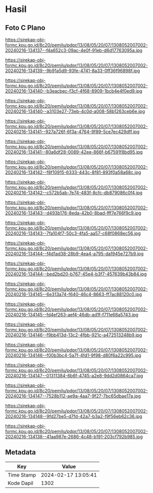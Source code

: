 # Hasil

## Foto C Plano

https://sirekap-obj-formc.kpu.go.id/8c20/pemilu/pdpr/13/08/05/20/07/1308052007002-20240216-134137--f4a652c3-09ac-4e0f-91eb-d6d17763095a.jpg

https://sirekap-obj-formc.kpu.go.id/8c20/pemilu/pdpr/13/08/05/20/07/1308052007002-20240216-134139--9b91a5d9-93fe-4741-8a33-0ff36f96898f.jpg

https://sirekap-obj-formc.kpu.go.id/8c20/pemilu/pdpr/13/08/05/20/07/1308052007002-20240216-134140--b3eacbec-f3cf-4f68-8909-1bcb4e4f0ed9.jpg

https://sirekap-obj-formc.kpu.go.id/8c20/pemilu/pdpr/13/08/05/20/07/1308052007002-20240216-134140--a3103e27-73eb-4c0d-a008-58b1263ceb6e.jpg

https://sirekap-obj-formc.kpu.go.id/8c20/pemilu/pdpr/13/08/05/20/07/1308052007002-20240216-134141--927a726f-6f3a-4764-9f89-5ce7ec429dff.jpg

https://sirekap-obj-formc.kpu.go.id/8c20/pemilu/pdpr/13/08/05/20/07/1308052007002-20240216-134141--80a6df28-0089-42ee-866f-b67591f8bd95.jpg

https://sirekap-obj-formc.kpu.go.id/8c20/pemilu/pdpr/13/08/05/20/07/1308052007002-20240216-134142--f8f10915-6333-443c-8f81-893f0a58a68c.jpg

https://sirekap-obj-formc.kpu.go.id/8c20/pemilu/pdpr/13/08/05/20/07/1308052007002-20240216-134142--c572b5ab-7e74-483f-8cfc-db879086c0f4.jpg

https://sirekap-obj-formc.kpu.go.id/8c20/pemilu/pdpr/13/08/05/20/07/1308052007002-20240216-134143--d493b176-8eda-42b0-8bad-fff7e766f9c9.jpg

https://sirekap-obj-formc.kpu.go.id/8c20/pemilu/pdpr/13/08/05/20/07/1308052007002-20240216-134143--7fa104f7-50c3-4fa5-aa57-c68f0868ec56.jpg

https://sirekap-obj-formc.kpu.go.id/8c20/pemilu/pdpr/13/08/05/20/07/1308052007002-20240216-134144--f4d1ad38-28b9-4ea4-a795-da1945e727b9.jpg

https://sirekap-obj-formc.kpu.go.id/8c20/pemilu/pdpr/13/08/05/20/07/1308052007002-20240216-134144--bed2bd20-b767-45e4-b3f7-457639b43b84.jpg

https://sirekap-obj-formc.kpu.go.id/8c20/pemilu/pdpr/13/08/05/20/07/1308052007002-20240216-134145--6e313a74-f640-46c4-8663-ff7ac88120c0.jpg

https://sirekap-obj-formc.kpu.go.id/8c20/pemilu/pdpr/13/08/05/20/07/1308052007002-20240216-134145--fd4ef263-aef4-46db-ad1f-f711e68a5743.jpg

https://sirekap-obj-formc.kpu.go.id/8c20/pemilu/pdpr/13/08/05/20/07/1308052007002-20240216-134146--f9bb413d-13c2-4fbb-921c-a472513248b9.jpg

https://sirekap-obj-formc.kpu.go.id/8c20/pemilu/pdpr/13/08/05/20/07/1308052007002-20240216-134146--f00b3bc4-5a7f-4fd1-9f98-d80f6a22c995.jpg

https://sirekap-obj-formc.kpu.go.id/8c20/pemilu/pdpr/13/08/05/20/07/1308052007002-20240216-134147--01311384-6b6f-4745-a2e8-9dd2d0864ca7.jpg

https://sirekap-obj-formc.kpu.go.id/8c20/pemilu/pdpr/13/08/05/20/07/1308052007002-20240216-134147--7528b112-ae9a-4aa7-9f27-7bc65dbae17a.jpg

https://sirekap-obj-formc.kpu.go.id/8c20/pemilu/pdpr/13/08/05/20/07/1308052007002-20240216-134148--9fd27be5-d7fd-42a7-b3a2-f9f56eb62c36.jpg

https://sirekap-obj-formc.kpu.go.id/8c20/pemilu/pdpr/13/08/05/20/07/1308052007002-20240216-134138--41aa987e-2686-4c48-b191-203cf792b985.jpg


## Metadata

| Key        | Value               |
| ---------- | ------------------- |
| Time Stamp | 2024-02-17 13:05:41 |
| Kode Dapil | 1302                |



